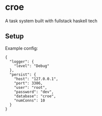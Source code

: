 # croe

A task system built with fullstack haskell tech

## Setup

Example config:
```
{
  "logger": {
    "level": "Debug"
  },
  "persist": {
    "host": "127.0.0.1",
    "port": 3306,
    "user": "root",
    "password": "dev",
    "database": "croe",
    "numConns": 10
  }
}
```
